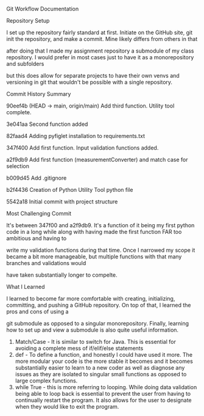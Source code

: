 Git Workflow Documentation



Repository Setup

I set up the repository fairly standard at first. Initiate on the GitHub site, git init the repository, and make a commit. Mine likely differs from others in that

after doing that I made my assignment repository a submodule of my class repository. I would prefer in most cases just to have it as a monorepository and subfolders

but this does allow for separate projects to have their own venvs and versioning in git that wouldn't be possible with a single repository.



Commit History Summary

90eef4b (HEAD -> main, origin/main) Add third function. Utility tool complete.

3e041aa Second function added

82faad4 Adding pyfiglet installation to requirements.txt

347f400 Add first function. Input validation functions added.

a2f9db9 Add first function (measurementConverter) and match case for selection

b009d45 Add .gitignore

b2f4436 Creation of Python Utility Tool python file

5542a18 Initial commit with project structure



Most Challenging Commit

It's between 347f00 and a2f9db9. It's a function of it being my first python code in a long while along with having made the first function FAR too ambitious and having to

write my validation functions during that time. Once I narrowed my scope it became a bit more manageable, but multiple functions with that many branches and validations would

have taken substantially longer to compelte.



What I Learned

I learned to become far more comfortable with creating, initializing, committing, and pushing a GitHub repository. On top of that, I learned the pros and cons of using a 

git submodule as opposed to a singular monorepository. Finally, learning how to set up and view a submodule is also quite useful information.



1. Match/Case - It is similar to switch for Java. This is essential for avoiding a complete mess of if/elif/else statements
2. def - To define a function, and honestly I could have used it more. The more modular your code is the more stable it becomes and it becomes substantially easier to learn to a new coder as well as diagnose any issues as they are isolated to singular small functions as opposed to large complex functions.
3. while True - this is more referring to looping. While doing data validation being able to loop back is essential to prevent the user from having to continually restart the program. It also allows for the user to designate when they would like to exit the program.
